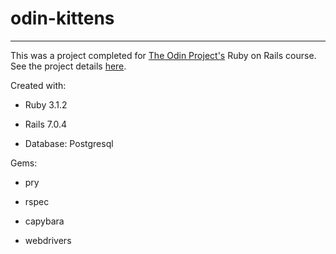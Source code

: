 # odin-kittens




------------------------


This was a project completed for [The Odin Project's](https://www.theodinproject.com/) Ruby on Rails course. See the project details [here](https://www.theodinproject.com/lessons/ruby-on-rails-kittens-api).

Created with: 

* Ruby 3.1.2

* Rails 7.0.4

* Database: Postgresql


Gems:

* pry

* rspec

* capybara

* webdrivers

